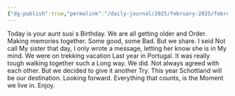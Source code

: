 ```yaml
---
{"dg-publish":true,"permalink":"/daily-journal/2025/february-2025/february-3-2025/","noteIcon":"","created":"2025-02-05T13:55:51.634+01:00"}
---
```


Today is your aunt susi s Birthday. We are all getting older and Order. Making memories together. Some good, some Bad. But we share. I seid Not call My sister that day, I only wrote a message, letting her know she is in My mind. 
We were on trekking vacation Last year in Portugal. It was really tough walking together such a Long way. We did. Not always agreed with each other. But we decided to give it another Try. This year Schottland will be our destination. Looking forward. Everything that counts, is the Moment we live in. Enjoy.
